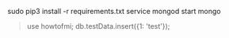 sudo pip3 install -r requirements.txt
service mongod start
mongo
> use howtofmi;
> db.testData.insert({1: 'test'});